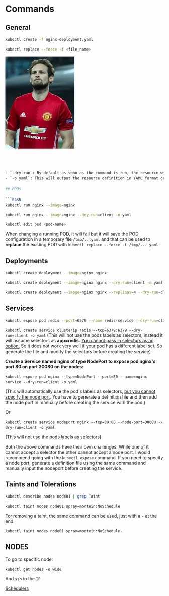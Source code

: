 # Commands

## General

```bash
kubectl create -f nginx-deployment.yaml
```

```bash
kubectl replace --force -f <file_name>
```
![img_1.png](img_1.png)

```bash



- `-dry-run`: By default as soon as the command is run, the resource will be created. If you simply want to test your command , use the `-dry-run=client` option. This will not create the resource, instead, tell you whether the resource can be created and if your command is right.
- `-o yaml`: This will output the resource definition in YAML format on screen.

## PODs

```bash
kubectl run nginx --image=nginx
```

```bash
kubectl run nginx --image=nginx --dry-run=client -o yaml
```

```bash
kubectl edit pod <pod-name>
```

When changing a running POD, it will fail but it will save the POD configuration in a temporary file `/tmp/...yaml` and that can be used to ******************replace****************** the existing POD with `kubectl replace --force -f /tmp/....yaml`

## Deployments

```bash
kubectl create deployment --image=nginx nginx
```

```bash
kubectl create deployment --image=nginx nginx --dry-run=client -o yaml
```

```bash
kubectl create deployment --image=nginx nginx --replicas=4 --dry-run=client -o yaml > nginx-deployment.yaml
```

## Services

```bash
kubectl expose pod redis --port=6379 --name redis-service --dry-run=client -o yaml
```

`kubectl create service clusterip redis --tcp=6379:6379 --dry-run=client -o yaml` (This will not use the pods labels as selectors, instead it will assume selectors as **app=redis.** [You cannot pass in selectors as an option.](https://github.com/kubernetes/kubernetes/issues/46191) So it does not work very well if your pod has a different label set. So generate the file and modify the selectors before creating the service)

**Create a Service named nginx of type NodePort to expose pod nginx's port 80 on port 30080 on the nodes:**

`kubectl expose pod nginx --type=NodePort --port=80 --name=nginx-service --dry-run=client -o yaml`

(This will automatically use the pod's labels as selectors, [but you cannot specify the node port](https://github.com/kubernetes/kubernetes/issues/25478). You have to generate a definition file and then add the node port in manually before creating the service with the pod.)

Or

`kubectl create service nodeport nginx --tcp=80:80 --node-port=30080 --dry-run=client -o yaml`

(This will not use the pods labels as selectors)

Both the above commands have their own challenges. While one of it cannot accept a selector the other cannot accept a node port. I would recommend going with the `kubectl expose` command. If you need to specify a node port, generate a definition file using the same command and manually input the nodeport before creating the service.

## Taints and Tolerations

```bash
kubectl describe nodes node01 | grep Taint
```

```bash
kubectl taint nodes node01 spray=mortein:NoSchedule
```

For removing a taint, the same command can be used, just with a `-` at the end.

```bash
kubectl taint nodes node01 spray=mortein:NoSchedule-
```

## NODES

To go to specific node:

`kubectl get nodes -o wide`

And `ssh` to the `IP`

[Schedulers](https://www.notion.so/Schedulers-d64c898690564f8a8c17a68ff6f64457?pvs=21)